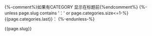 {%-comment%}如果有CATEGORY 显示在标题前{%endcomment%}
{%-unless page.slug contains '：' or page.categories.size<=1-%}
  {{page.categories.last}}：
{%-endunless-%}

{{page.slug}}
